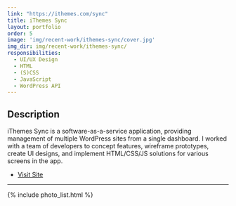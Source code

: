 ```yaml
---
link: "https://ithemes.com/sync"
title: iThemes Sync
layout: portfolio
order: 5
image: 'img/recent-work/ithemes-sync/cover.jpg'
img_dir: img/recent-work/ithemes-sync/
responsibilities:
  - UI/UX Design
  - HTML
  - (S)CSS
  - JavaScript
  - WordPress API
---
```


## Description

iThemes Sync is a software-as-a-service application, providing management of multiple WordPress
sites from a single dashboard. I worked with a team of developers to concept features, wireframe
prototypes, create UI designs, and implement HTML/CSS/JS solutions for various screens in the app.

- [Visit Site](https://ithemes.com/sync)

---

{% include photo_list.html %}
